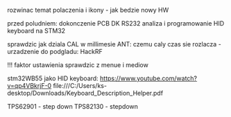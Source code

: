 rozwinac temat polaczenia i ikony - jak bedzie nowy HW

przed poludniem:
dokonczenie PCB DK RS232
analiza i programowanie HID keyboard na STM32


sprawdzic jak dziala CAL w millimesie
ANT: czemu caly czas sie rozlacza - urzadzenie do podgladu: HackRF

!!! faktor ustawienia sprawdzic z menue i mediow





stm32WB55 jako HID keyboard:
https://www.youtube.com/watch?v=qp4VBkrjF-0
file:///C:/Users/ks-desktop/Downloads/Keyboard_Description_Helper.pdf

TPS62901 - step down
TPS82130 - stepdown